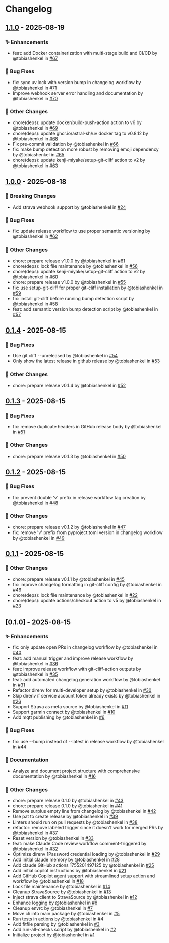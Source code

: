 # Changelog

## [1.1.0](https://github.com/CrashLoopBackCoffee/th-strava-sensor/compare/v1.0.0..v1.1.0) - 2025-08-19

### ✨ Enhancements

* feat: add Docker containerization with multi-stage build and CI/CD by @tobiashenkel in [#67](https://github.com/CrashLoopBackCoffee/th-strava-sensor/pull/67)

### 🐛 Bug Fixes

* fix: sync uv.lock with version bump in changelog workflow by @tobiashenkel in [#71](https://github.com/CrashLoopBackCoffee/th-strava-sensor/pull/71)
* Improve webhook server error handling and documentation by @tobiashenkel in [#70](https://github.com/CrashLoopBackCoffee/th-strava-sensor/pull/70)

### 🔧 Other Changes

* chore(deps): update docker/build-push-action action to v6 by @tobiashenkel in [#69](https://github.com/CrashLoopBackCoffee/th-strava-sensor/pull/69)
* chore(deps): update ghcr.io/astral-sh/uv docker tag to v0.8.12 by @tobiashenkel in [#68](https://github.com/CrashLoopBackCoffee/th-strava-sensor/pull/68)
* Fix pre-commit validation by @tobiashenkel in [#66](https://github.com/CrashLoopBackCoffee/th-strava-sensor/pull/66)
* fix: make bump detection more robust by removing emoji dependency by @tobiashenkel in [#65](https://github.com/CrashLoopBackCoffee/th-strava-sensor/pull/65)
* chore(deps): update kenji-miyake/setup-git-cliff action to v2 by @tobiashenkel in [#63](https://github.com/CrashLoopBackCoffee/th-strava-sensor/pull/63)

## [1.0.0](https://github.com/CrashLoopBackCoffee/th-strava-sensor/compare/v0.1.4..v1.0.0) - 2025-08-18

### 🚨 Breaking Changes

* Add strava webhook support by @tobiashenkel in [#24](https://github.com/CrashLoopBackCoffee/th-strava-sensor/pull/24)

### 🐛 Bug Fixes

* fix: update release workflow to use proper semantic versioning by @tobiashenkel in [#62](https://github.com/CrashLoopBackCoffee/th-strava-sensor/pull/62)

### 🔧 Other Changes

* chore: prepare release v1.0.0 by @tobiashenkel in [#61](https://github.com/CrashLoopBackCoffee/th-strava-sensor/pull/61)
* chore(deps): lock file maintenance by @tobiashenkel in [#56](https://github.com/CrashLoopBackCoffee/th-strava-sensor/pull/56)
* chore(deps): update kenji-miyake/setup-git-cliff action to v2 by @tobiashenkel in [#60](https://github.com/CrashLoopBackCoffee/th-strava-sensor/pull/60)
* chore: prepare release v1.0.0 by @tobiashenkel in [#55](https://github.com/CrashLoopBackCoffee/th-strava-sensor/pull/55)
* fix: use setup-git-cliff for proper git-cliff installation by @tobiashenkel in [#59](https://github.com/CrashLoopBackCoffee/th-strava-sensor/pull/59)
* fix: install git-cliff before running bump detection script by @tobiashenkel in [#58](https://github.com/CrashLoopBackCoffee/th-strava-sensor/pull/58)
* feat: add semantic version bump detection script by @tobiashenkel in [#57](https://github.com/CrashLoopBackCoffee/th-strava-sensor/pull/57)

## [0.1.4](https://github.com/CrashLoopBackCoffee/th-strava-sensor/compare/v0.1.3..v0.1.4) - 2025-08-15

### 🐛 Bug Fixes

* Use git cliff --unreleased by @tobiashenkel in [#54](https://github.com/CrashLoopBackCoffee/th-strava-sensor/pull/54)
* Only show the latest release in github release by @tobiashenkel in [#53](https://github.com/CrashLoopBackCoffee/th-strava-sensor/pull/53)

### 🔧 Other Changes

* chore: prepare release v0.1.4 by @tobiashenkel in [#52](https://github.com/CrashLoopBackCoffee/th-strava-sensor/pull/52)

## [0.1.3](https://github.com/CrashLoopBackCoffee/th-strava-sensor/compare/v0.1.2..v0.1.3) - 2025-08-15

### 🐛 Bug Fixes

* fix: remove duplicate headers in GitHub release body by @tobiashenkel in [#51](https://github.com/CrashLoopBackCoffee/th-strava-sensor/pull/51)

### 🔧 Other Changes

* chore: prepare release v0.1.3 by @tobiashenkel in [#50](https://github.com/CrashLoopBackCoffee/th-strava-sensor/pull/50)

## [0.1.2](https://github.com/CrashLoopBackCoffee/th-strava-sensor/compare/v0.1.1..v0.1.2) - 2025-08-15

### 🐛 Bug Fixes

* fix: prevent double 'v' prefix in release workflow tag creation by @tobiashenkel in [#48](https://github.com/CrashLoopBackCoffee/th-strava-sensor/pull/48)

### 🔧 Other Changes

* chore: prepare release v0.1.2 by @tobiashenkel in [#47](https://github.com/CrashLoopBackCoffee/th-strava-sensor/pull/47)
* fix: remove 'v' prefix from pyproject.toml version in changelog workflow by @tobiashenkel in [#49](https://github.com/CrashLoopBackCoffee/th-strava-sensor/pull/49)

## [0.1.1](https://github.com/CrashLoopBackCoffee/th-strava-sensor/compare/v0.1.0..v0.1.1) - 2025-08-15

### 🔧 Other Changes

* chore: prepare release v0.1.1 by @tobiashenkel in [#45](https://github.com/CrashLoopBackCoffee/th-strava-sensor/pull/45)
* fix: improve changelog formatting in git-cliff config by @tobiashenkel in [#46](https://github.com/CrashLoopBackCoffee/th-strava-sensor/pull/46)
* chore(deps): lock file maintenance by @tobiashenkel in [#22](https://github.com/CrashLoopBackCoffee/th-strava-sensor/pull/22)
* chore(deps): update actions/checkout action to v5 by @tobiashenkel in [#23](https://github.com/CrashLoopBackCoffee/th-strava-sensor/pull/23)

## [0.1.0] - 2025-08-15

### ✨ Enhancements

* fix: only update open PRs in changelog workflow by @tobiashenkel in [#40](https://github.com/CrashLoopBackCoffee/th-strava-sensor/pull/40)
* feat: add manual trigger and improve release workflow by @tobiashenkel in [#36](https://github.com/CrashLoopBackCoffee/th-strava-sensor/pull/36)
* feat: improve release workflow with git-cliff-action outputs by @tobiashenkel in [#35](https://github.com/CrashLoopBackCoffee/th-strava-sensor/pull/35)
* feat: add automated changelog generation workflow by @tobiashenkel in [#31](https://github.com/CrashLoopBackCoffee/th-strava-sensor/pull/31)
* Refactor direnv for multi-developer setup by @tobiashenkel in [#30](https://github.com/CrashLoopBackCoffee/th-strava-sensor/pull/30)
* Skip direnv if service account token already exists by @tobiashenkel in [#26](https://github.com/CrashLoopBackCoffee/th-strava-sensor/pull/26)
* Support Strava as meta source by @tobiashenkel in [#11](https://github.com/CrashLoopBackCoffee/th-strava-sensor/pull/11)
* Support garmin connect by @tobiashenkel in [#10](https://github.com/CrashLoopBackCoffee/th-strava-sensor/pull/10)
* Add mqtt publishing by @tobiashenkel in [#6](https://github.com/CrashLoopBackCoffee/th-strava-sensor/pull/6)

### 🐛 Bug Fixes

* fix: use --bump instead of --latest in release workflow by @tobiashenkel in [#44](https://github.com/CrashLoopBackCoffee/th-strava-sensor/pull/44)

### 📖 Documentation

* Analyze and document project structure with comprehensive documentation by @tobiashenkel in [#16](https://github.com/CrashLoopBackCoffee/th-strava-sensor/pull/16)

### 🔧 Other Changes

* chore: prepare release 0.1.0 by @tobiashenkel in [#43](https://github.com/CrashLoopBackCoffee/th-strava-sensor/pull/43)
* chore: prepare release 0.1.0 by @tobiashenkel in [#41](https://github.com/CrashLoopBackCoffee/th-strava-sensor/pull/41)
* Remove surplus empty line from changelog by @tobiashenkel in [#42](https://github.com/CrashLoopBackCoffee/th-strava-sensor/pull/42)
* Use pat to create release by @tobiashenkel in [#39](https://github.com/CrashLoopBackCoffee/th-strava-sensor/pull/39)
* Linters should run on pull requests by @tobiashenkel in [#38](https://github.com/CrashLoopBackCoffee/th-strava-sensor/pull/38)
* refactor: remove labeled trigger since it doesn't work for merged PRs by @tobiashenkel in [#37](https://github.com/CrashLoopBackCoffee/th-strava-sensor/pull/37)
* Reset version by @tobiashenkel in [#33](https://github.com/CrashLoopBackCoffee/th-strava-sensor/pull/33)
* feat: make Claude Code review workflow comment-triggered by @tobiashenkel in [#32](https://github.com/CrashLoopBackCoffee/th-strava-sensor/pull/32)
* Optimize direnv 1Password credential loading by @tobiashenkel in [#29](https://github.com/CrashLoopBackCoffee/th-strava-sensor/pull/29)
* Add initial claude memory by @tobiashenkel in [#28](https://github.com/CrashLoopBackCoffee/th-strava-sensor/pull/28)
* Add claude GitHub actions 1755201497125 by @tobiashenkel in [#25](https://github.com/CrashLoopBackCoffee/th-strava-sensor/pull/25)
* Add initial copilot instructions by @tobiashenkel in [#21](https://github.com/CrashLoopBackCoffee/th-strava-sensor/pull/21)
* Add GitHub Copilot agent support with streamlined setup action and workflow by @tobiashenkel in [#18](https://github.com/CrashLoopBackCoffee/th-strava-sensor/pull/18)
* Lock file maintenance by @tobiashenkel in [#14](https://github.com/CrashLoopBackCoffee/th-strava-sensor/pull/14)
* Cleanup StravaSource by @tobiashenkel in [#13](https://github.com/CrashLoopBackCoffee/th-strava-sensor/pull/13)
* Inject strava client to StravaSource by @tobiashenkel in [#12](https://github.com/CrashLoopBackCoffee/th-strava-sensor/pull/12)
* Enhance logging by @tobiashenkel in [#8](https://github.com/CrashLoopBackCoffee/th-strava-sensor/pull/8)
* Cleanup envrc by @tobiashenkel in [#7](https://github.com/CrashLoopBackCoffee/th-strava-sensor/pull/7)
* Move cli into main package by @tobiashenkel in [#5](https://github.com/CrashLoopBackCoffee/th-strava-sensor/pull/5)
* Run tests in actions by @tobiashenkel in [#4](https://github.com/CrashLoopBackCoffee/th-strava-sensor/pull/4)
* Add fitfile parsing by @tobiashenkel in [#3](https://github.com/CrashLoopBackCoffee/th-strava-sensor/pull/3)
* Add run-all-checks script by @tobiashenkel in [#2](https://github.com/CrashLoopBackCoffee/th-strava-sensor/pull/2)
* Initialize project by @tobiashenkel in [#1](https://github.com/CrashLoopBackCoffee/th-strava-sensor/pull/1)
